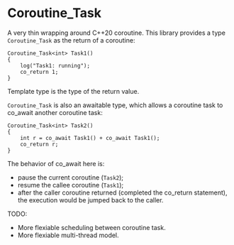 # Coroutine_Task

A very thin wrapping around C++20 coroutine. This library provides a type `Coroutine_Task` as the return of a coroutine:

```
Coroutine_Task<int> Task1()
{
    log("Task1: running");
    co_return 1;
}
```

Template type is the type of the return value. 

`Coroutine_Task` is also an awaitable type, which allows a coroutine task to co_await another coroutine task:
```
Coroutine_Task<int> Task2()
{
    int r = co_await Task1() + co_await Task1();
    co_return r;
}
```
The behavior of co_await here is:
- pause the current coroutine (`Task2`);
- resume the callee coroutine (`Task1`);
- after the caller coroutine returned (completed the co_return statement), the execution would be jumped back to the caller.

TODO:
- More flexiable scheduling between coroutine task.
- More flexiable multi-thread model.
